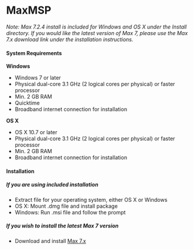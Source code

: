 MaxMSP 
======

*Note: Max 7.2.4 install is included for Windows and OS X under the Install directory. If you would like the latest version of Max 7, please use the Max 7.x download link under the installation instructions.*

#### System Requirements
**Windows**
 - Windows 7 or later
 - Physical dual-core 3.1 GHz (2 logical cores per physical) or faster processor
 - Min. 2 GB RAM
 - Quicktime 
 - Broadband internet connection for installation

**OS X**
 - OS X 10.7 or later
 - Physical dual-core 3.1 GHz (2 logical cores per physical) or faster processor
 - Min. 2 GB RAM
 - Broadband internet connection for installation

#### Installation 
##### If you are using included installation
 - Extract file for your operating system, either OS X or Windows
 - OS X: Mount .dmg file and install package
 - Windows: Run .msi file and follow the prompt

##### If you wish to install the latest Max 7 version
 - Download and install [Max 7.x](https://cycling74.com/downloads/ "Max7")

